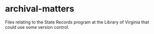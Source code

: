 archival-matters
=================

Files relating to the State Records program at the Library of Virginia that could use some version control.
